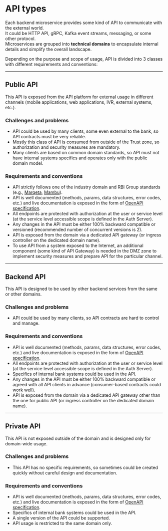 # API types

Each backend microservice provides some kind of API to communicate with the external world.  
It could be HTTP API, gRPC, Kafka event streams, messaging, or some other protocol.  
Microservices are grouped into **technical domains** to encapsulate internal details and simplify the overall landscape.

Depending on the purpose and scope of usage, API is divided into 3 classes with different requirements and conventions:

---

## Public API

This API is exposed from the API platform for external usage in different channels (mobile applications, web applications, IVR, external systems, etc.).

### Challenges and problems
- API could be used by many clients, some even external to the bank, so API contracts must be very reliable.
- Mostly this class of API is consumed from outside of the Trust zone, so authorization and security measures are mandatory.
- Many clients are based on common domain standards, so API must not have internal systems specifics and operates only with the public domain model.

### Requirements and conventions
- API strictly follows one of the industry domain and RBI Group standards (e.g., [Marqeta](https://www.marqeta.com/docs/core-api/introduction), [Mambu](https://support.mambu.com/docs/rest-apis-overview)).
- API is well documented (methods, params, data structures, error codes, etc.) and live documentation is exposed in the form of [OpenAPI specification](https://swagger.io/specification/).
- All endpoints are protected with authorization at the user or service level (at the service level accessible scope is defined in the Auth Server).
- Any changes in the API must be either 100% backward compatible or versioned (recommended number of concurrent versions is 2).
- API is exposed from the domain via a dedicated API gateway (or ingress controller on the dedicated domain name).
- To use API from a system exposed to the Internet, an additional component (some kind of API Gateway) is needed in the DMZ zone to implement security measures and prepare API for the particular channel.

---

## Backend API

This API is designed to be used by other backend services from the same or other domains.

### Challenges and problems
- API could be used by many clients, so API contracts are hard to control and manage.

### Requirements and conventions
- API is well documented (methods, params, data structures, error codes, etc.) and live documentation is exposed in the form of [OpenAPI specification](https://swagger.io/specification/).
- All endpoints are protected with authorization at the user or service level (at the service level accessible scope is defined in the Auth Server).
- Specifics of internal bank systems could be used in the API.
- Any changes in the API must be either 100% backward compatible or agreed with all API clients in advance (consumer-based contracts could work well).
- API is exposed from the domain via a dedicated API gateway other than the one for public API (or ingress controller on the dedicated domain name).

---

## Private API

This API is not exposed outside of the domain and is designed only for domain-wide usage.

### Challenges and problems
- This API has no specific requirements, so sometimes could be created quickly without careful design and documentation.

### Requirements and conventions
- API is well documented (methods, params, data structures, error codes, etc.) and live documentation is exposed in the form of [OpenAPI specification](https://swagger.io/specification/).
- Specifics of internal bank systems could be used in the API.
- A single version of the API could be supported.
- API usage is restricted to the same domain only.
